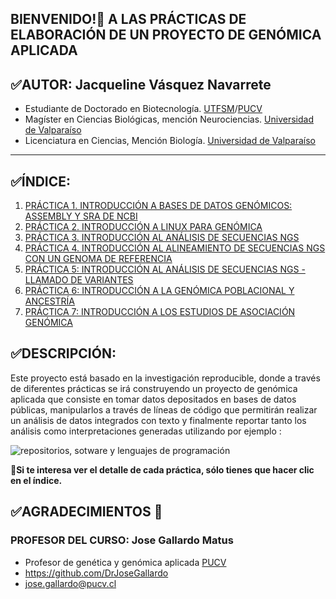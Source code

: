 
## BIENVENIDO!:wave: A LAS PRÁCTICAS DE ELABORACIÓN DE UN PROYECTO DE GENÓMICA APLICADA 


## :white_check_mark:AUTOR: **Jacqueline Vásquez Navarrete**
- Estudiante de Doctorado en Biotecnología. [UTFSM](https://www.usm.cl/)/[PUCV](https://www.pucv.cl/)
- Magíster en Ciencias Biológicas, mención Neurociencias. [Universidad de Valparaíso](https://www.uv.cl/)  
- Licenciatura en Ciencias, Mención Biología. [Universidad de Valparaíso](https://www.uv.cl/)  
------------------------------------------------------------------------------------------------------------------------------------------------------
## :white_check_mark:**ÍNDICE:**
1. [PRÁCTICA 1. INTRODUCCIÓN A BASES DE DATOS GENÓMICOS: ASSEMBLY Y SRA DE NCBI](https://github.com/GenomicsEducation/Jacqueline-Vasquez/blob/948f233b392f73356e34b06e672b6f3b17cac138/PR%C3%81CTICA%201/DESCRIPCI%C3%93N%20COMPLETA%20PR%C3%81CTICA%201.md)
2. [PRÁCTICA 2. INTRODUCCIÓN A LINUX PARA GENÓMICA](https://github.com/GenomicsEducation/Jacqueline-Vasquez/blob/948f233b392f73356e34b06e672b6f3b17cac138/PR%C3%81CTICA%202/DESCRIPCI%C3%93N%20COMPLETA%20PR%C3%81CTICA%202.md)
3. [PRÁCTICA 3. INTRODUCCIÓN AL ANÁLISIS DE SECUENCIAS NGS](https://github.com/GenomicsEducation/Jacqueline-Vasquez/blob/232c342402f3a75a5263bcf5449947d080d6b8ca/PR%C3%81CTICA%203/DESCRIPCI%C3%93N%20COMPLETA%20PR%C3%81CTICA%203.md)
4. [PRÁCTICA 4. INTRODUCCIÓN AL ALINEAMIENTO DE SECUENCIAS NGS CON UN GENOMA DE REFERENCIA](https://github.com/GenomicsEducation/Jacqueline-Vasquez/blob/967f4e0a634c0d911ab0da504835e22cb7c2fe50/PR%C3%81CTICA%204/DESCRIPCI%C3%93N%20COMPLETA%20PR%C3%81CTICA%204.md)
5. [PRÁCTICA 5: INTRODUCCIÓN AL ANÁLISIS DE SECUENCIAS NGS - LLAMADO DE VARIANTES](https://github.com/GenomicsEducation/Jacqueline-Vasquez/blob/6b87f0703522a5449d7f91c06c492315a76f7da3/PR%C3%81CTICA%205/DESCRIPCI%C3%93N%20COMPLETA%20PR%C3%81CTICA%205.md)
6. [PRÁCTICA 6: INTRODUCCIÓN A LA GENÓMICA POBLACIONAL Y ANCESTRÍA](https://github.com/GenomicsEducation/Jacqueline-Vasquez/blob/3782d9164fbd09e32e399faa975e33e26c2d7639/PR%C3%81CTICA%206/DESCRIPCI%C3%93N%20COMPLETA%20PR%C3%81CTICA%206.md)
7. [PRÁCTICA 7: INTRODUCCIÓN A LOS ESTUDIOS DE ASOCIACIÓN GENÓMICA](https://github.com/GenomicsEducation/Jacqueline-Vasquez/blob/83336aa54e4fabe5de45a53f827cbf89c75fd0f1/PR%C3%81CTICA%207/DESCRIPCI%C3%93N%20COMPLETA%20PR%C3%81CTICA%207.md)
<div id='id1' />

## :white_check_mark:**DESCRIPCIÓN:**

Este proyecto está basado en la investigación reproducible, donde a través de diferentes prácticas se irá construyendo un proyecto de genómica aplicada que consiste en tomar datos depositados en bases de datos públicas, manipularlos a través de líneas de código que permitirán realizar un análisis de datos integrados con texto y finalmente reportar tanto los análisis como interpretaciones generadas utilizando por ejemplo :

![repositorios, sotware y lenguajes de programación](https://user-images.githubusercontent.com/84527634/122594001-741f0980-d034-11eb-8083-12c5d7777dc5.png)

:pushpin:**Si te interesa ver el detalle de cada práctica, sólo tienes que hacer clic en el índice.**

## :white_check_mark:AGRADECIMIENTOS :clap:
###  PROFESOR DEL CURSO: **Jose Gallardo Matus**
- Profesor de genética y genómica aplicada [PUCV](https://www.pucv.cl/)
- https://github.com/DrJoseGallardo
- jose.gallardo@pucv.cl
